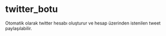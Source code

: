 # twitter_botu
Otomatik olarak twitter hesabı oluşturur ve hesap üzerinden istenilen tweet paylaşılabilir.
